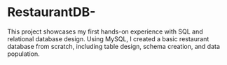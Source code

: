 # RestaurantDB-
This project showcases my first hands-on experience with SQL and relational database design. Using MySQL, I created a basic restaurant database from scratch, including table design, schema creation, and data population.
